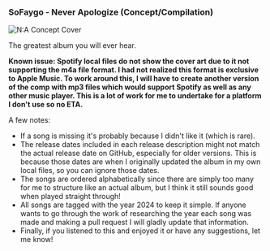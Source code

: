 ### SoFaygo - Never Apologize (Concept/Compilation)
![N:A Concept Cover](https://github.com/HeyItsMicro/SoFaygo-Never-Apologize/assets/40962301/4a95b14b-234a-4bd0-b642-5a6830773d5f)

The greatest album you will ever hear.

**Known issue: Spotify local files do not show the cover art due to it not supporting the m4a file format. I had not realized this format is exclusive to Apple Music. To work around this, I will have to create another version of the comp with mp3 files which would support Spotify as well as any other music player. This is a lot of work for me to undertake for a platform I don't use so no ETA.**

A few notes:
- If a song is missing it's probably because I didn't like it (which is rare).
- The release dates included in each release description might not match the actual release date on GitHub, especially for older versions. This is because those dates are when I originally updated the album in my own local files, so you can ignore those dates.
- The songs are ordered alphabetically since there are simply too many for me to structure like an actual album, but I think it still sounds good when played straight through!
- All songs are tagged with the year 2024 to keep it simple. If anyone wants to go through the work of researching the year each song was made and making a pull request I will gladly update that information.
- Finally, if you listened to this and enjoyed it or have any suggestions, let me know!
